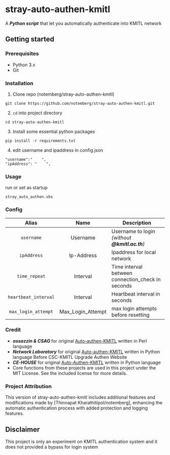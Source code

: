 # stray-auto-authen-kmitl

A **_Python script_** that let you automatically authenticate into KMITL network

## Getting started
### Prerequisites
* Python 3.x
* Git

### Installation
1. Clone repo (notemberg/stray-auto-authen-kmitl)
```
git clone https://github.com/notemberg/stray-auto-authen-kmitl.git
```
2. `cd` into project directory
```
cd stray-auto-authen-kmitl
```
3. Install some essential python packages
```
pip install -r requirements.txt
```
4. edit username and ipaddress in config.json
```
"username":"    ",
"ipAddress": "    ",
```

### Usage
run or set as startup
```
stray_auto_authen.vbs
```

### Config
| Alias | Name | Description |
|:-----:|:----:|-------------|
| `username` | Username | Username to login _(without **@kmitl.ac.th**)_ |
| `ipAddress` | Ip-Address | Ipaddress for local network |
| `time_repeat` | Interval | Time interval between connection_check in seconds |
| `heartbeat_interval` | Interval | Heartbeat interval in seconds |
| `max_login_attempt` | Max_Login_Attempt | max login attempts before resetting |

### Credit
* **_assazzin & CSAG_** for original [Auto-authen-KMITL](https://github.com/assazzin/Auto-authen-KMITL) written in Perl language
* **_Network Laboratory_** for original [Auto-authen-KMITL](https://gitlab.com/networklab-kmitl/auto-authen-kmitl) written in Python language Before CSC-KMITL Upgrade Authen Website
* **_CE-HOUSE_** for original [Auto-Authen-KMITL](https://github.com/CE-HOUSE/Auto-Authen-KMITL) written in Python language 
* Core functions from these projects are used in this project under the MIT License. See the included license for more details.

### Project Attribution
This version of stray-auto-authen-kmitl includes additional features and modifications made by [Thinnapat Kharathitipol/notemberg], enhancing the automatic authentication process with added protection and logging features.

## Disclaimer
This project is only an experiment on KMITL authentication system and it does not provided a bypass for login system

